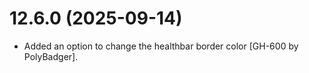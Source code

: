 # 12.6.0 (2025-09-14)

* Added an option to change the healthbar border color [GH-600 by PolyBadger].
